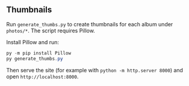 Thumbnails
----------
Run `generate_thumbs.py` to create thumbnails for each album under `photos/*`. The script requires Pillow.

Install Pillow and run:

```powershell
py -m pip install Pillow
py generate_thumbs.py
```

Then serve the site (for example with `python -m http.server 8000`) and open `http://localhost:8000`.
